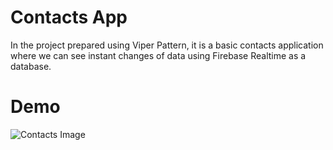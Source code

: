 # Contacts App
In the project prepared using Viper Pattern, it is a basic contacts application where we can see instant changes of data using Firebase Realtime as a database.
# Demo
![Contacts Image]()
